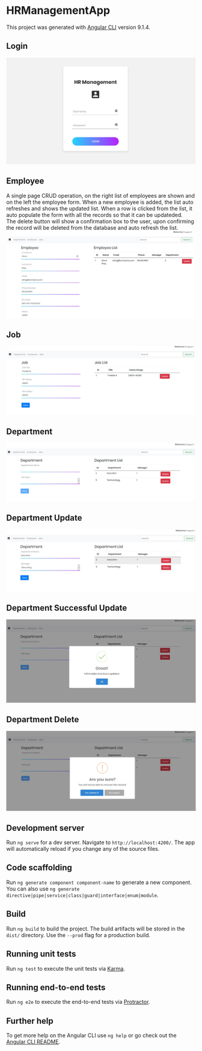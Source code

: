 # HRManagementApp

This project was generated with [Angular CLI](https://github.com/angular/angular-cli) version 9.1.4.

## Login
![Image 1](https://github.com/xerun/HRManagementApp/blob/master/img/login.JPG)

## Employee  
A single page CRUD operation, on the right list of employees are shown and on the left the employee form. When a new employee
is added, the list auto refreshes and shows the updated list. When a row is clicked from the list, it auto populate the form
with all the records so that it can be updateded.  
The delete button will show a confirmation box to the user, upon confirming the record will be deleted from the database and 
auto refresh the list.
![Image 2](https://github.com/xerun/HRManagementApp/blob/master/img/employee.JPG)

## Job
![Image 2](https://github.com/xerun/HRManagementApp/blob/master/img/job.JPG)

## Department
![Image 2](https://github.com/xerun/HRManagementApp/blob/master/img/department.JPG)

## Department Update
![Image 3](https://github.com/xerun/HRManagementApp/blob/master/img/departmentupdate.JPG)

## Department Successful Update
![Image 4](https://github.com/xerun/HRManagementApp/blob/master/img/updatesuccess.JPG)

## Department Delete
![Image 4](https://github.com/xerun/HRManagementApp/blob/master/img/deletedepartment.JPG)

## Development server

Run `ng serve` for a dev server. Navigate to `http://localhost:4200/`. The app will automatically reload if you change any of the source files.

## Code scaffolding

Run `ng generate component component-name` to generate a new component. You can also use `ng generate directive|pipe|service|class|guard|interface|enum|module`.

## Build

Run `ng build` to build the project. The build artifacts will be stored in the `dist/` directory. Use the `--prod` flag for a production build.

## Running unit tests

Run `ng test` to execute the unit tests via [Karma](https://karma-runner.github.io).

## Running end-to-end tests

Run `ng e2e` to execute the end-to-end tests via [Protractor](http://www.protractortest.org/).

## Further help

To get more help on the Angular CLI use `ng help` or go check out the [Angular CLI README](https://github.com/angular/angular-cli/blob/master/README.md).
